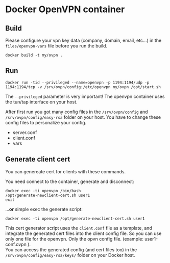 # Docker OpenVPN container

## Build

Please configure your vpn key data (company, domain, email, etc...) in the `files/openvpn-vars` file before you run the build.

```
docker build -t my/ovpn .
```

## Run

```
docker run -tid --privileged --name=openvpn -p 1194:1194/udp -p 1194:1194/tcp -v /srv/ovpn/config:/etc/openvpn my/ovpn /opt/start.sh
```

The `--privileged` parameter is very important! The openvpn container uses the tun/tap interface on your host.


After first run you got many config files in the `/srv/ovpn/config` and `/srv/ovpn/config/easy-rsa` folder on your host. You have to change these config files to personalize your config.

  - server.conf
  - client.conf
  - vars

## Generate client cert

You can genereate cert for clients with these commands.

You need connect to the container, generate and disconnect:

```
docker exec -ti openvpn /bin/bash
/opt/generate-newclient-cert.sh user1
exit
```

...**or** simple exec the generate script:

```
docker exec -ti openvpn /opt/generate-newclient-cert.sh user1
```

This cert generator script uses the `client.conf` file as a template, and integrate the generated cert files into the client config file. So you can use only one file for the openvpn. Only the opvn config file. (example: user1-conf.ovpn ).  
You can access the generated config (and cert files too) in the `/srv/ovpn/config/easy-rsa/keys/` folder on your Docker host.

